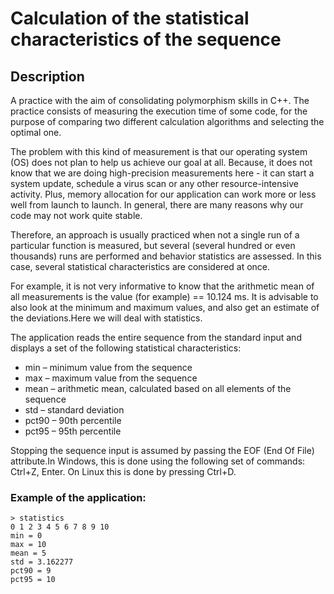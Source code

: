 # Calculation of the statistical characteristics of the sequence



## Description
A practice with the aim of consolidating polymorphism skills in C++. The practice consists of measuring the execution time of some code, for the purpose of comparing two different calculation algorithms and selecting the optimal one.

The problem with this kind of measurement is that our operating system (OS) does not plan to help us achieve our goal at all. Because, it does not know that we are doing high-precision measurements here - it can start a system update, schedule a virus scan or any other resource-intensive activity. Plus, memory allocation for our application can work more or less well from launch to launch. In general, there are many reasons why our code may not work quite stable.

Therefore, an approach is usually practiced when not a single run of a particular function is measured, but several (several hundred or even thousands) runs are performed and behavior statistics are assessed. In this case, several statistical characteristics are considered at once.

For example, it is not very informative to know that the arithmetic mean of all measurements is the value (for
example) == 10.124 ms. It is advisable to also look at the minimum and maximum values, and also get an
estimate of the deviations.Here we will deal with statistics.

The application reads the entire sequence from the standard input and displays a set of the following statistical characteristics:

 * min – minimum value from the sequence
 * max – maximum value from the sequence
 * mean – arithmetic mean, calculated based on all elements of the sequence
 * std – standard deviation
 * pct90 – 90th percentile
 * pct95 – 95th percentile

Stopping the sequence input is assumed by passing the EOF (End Of File) attribute.In Windows, this is done using the following set of commands: Ctrl+Z, Enter. On Linux this is done by pressing Ctrl+D.

### Example of the application:

```
> statistics
0 1 2 3 4 5 6 7 8 9 10
min = 0
max = 10
mean = 5
std = 3.162277
pct90 = 9
pct95 = 10
```



